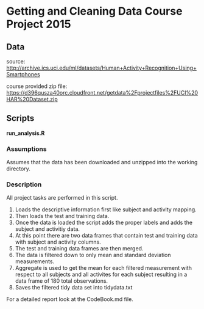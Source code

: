 # Getting and Cleaning Data Course Project 2015

## Data

source:
http://archive.ics.uci.edu/ml/datasets/Human+Activity+Recognition+Using+Smartphones 

course provided zip file:
https://d396qusza40orc.cloudfront.net/getdata%2Fprojectfiles%2FUCI%20HAR%20Dataset.zip 

## Scripts
**run_analysis.R**

### Assumptions
Assumes that the data has been downloaded and unzipped into the working directory.

### Description
All project tasks are performed in this script.

1. Loads the descriptive information first like subject and activity mapping. 
2. Then loads the test and training data. 
3. Once the data is loaded the script adds the proper labels and adds the subject and activitiy data. 
4. At this point there are two data frames that contain test and training data with subject and activity columns.
5. The test and training data frames are then merged.
6. The data is filtered down to only mean and standard deviation measurements.
7. Aggregate is used to get the mean for each filtered measurement with respect to all subjects and all activites for each subject resulting in a data frame of 180 total observations.
8. Saves the filtered tidy data set into tidydata.txt

For a detailed report look at the CodeBook.md file.
